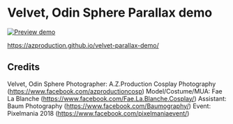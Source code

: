 # Velvet, Odin Sphere Parallax demo

[![Preview demo](https://azproduction.github.io/velvet-parallax-demo/velvet-parallax-demo.jpg)](https://azproduction.github.io/velvet-parallax-demo/)

https://azproduction.github.io/velvet-parallax-demo/


## Credits

Velvet, Odin Sphere
Photographer: A.Z.Production Cosplay Photography (https://www.facebook.com/azproductioncosp)
Model/Costume/MUA: Fae La Blanche (https://www.facebook.com/Fae.La.Blanche.Cosplay/)
Assistant: Baum Photography (https://www.facebook.com/Baumography/)
Event: Pixelmania 2018 (https://www.facebook.com/pixelmaniaevent/)
